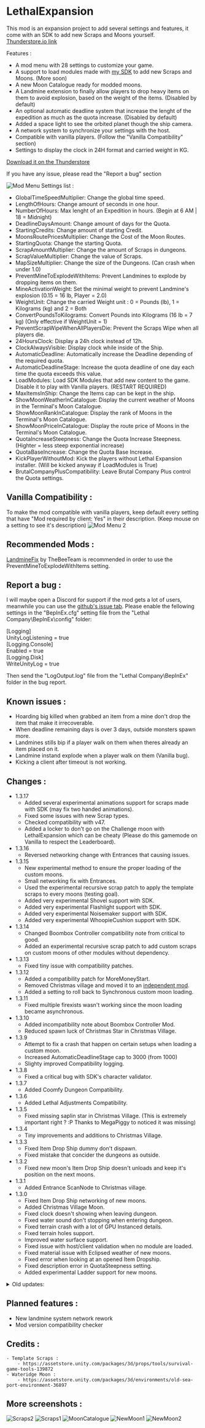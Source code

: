 # LethalExpansion

 This mod is an expansion project to add several settings and features, it come with an SDK to add new Scraps and Moons yourself.  
 [Thunderstore.io link](https://thunderstore.io/c/lethal-company/p/HolographicWings/LethalExpansion/)

 Features :
 - A mod menu with 28 settings to customize your game.
 - A support to load modules made with [my SDK](https://github.com/HolographicWings/LethalSDK-Unity-Project) to add new Scraps and Moons. (More soon)
 - A new Moon Catalogue ready for modded moons.
 - A Landmine extension to finally allow players to drop heavy items on them to avoid explosion, based on the weight of the items. (Disabled by default)
 - An optional automatic deadline system that increase the lenght of the expedition as much as the quota increase. (Disabled by default)
 - Added a space light to see the orbited planet though the ship camera.
 - A network system to synchronize your settings with the host.
 - Compatible with vanilla players. (Follow the "Vanilla Compatibility" section)
 - Settings to display the clock in 24H format and carried weight in KG.

[Download it on the Thunderstore](https://thunderstore.io/c/lethal-company/p/HolographicWings/LethalExpansion/)
<!--[![Downloads badge](https://img.shields.io/github/downloads/HolographicWings/LethalExpansion/total.svg?style=for-the-badge)](https://github.com/HolographicWings/LethalExpansion/releases) -->

If you have any issue, please read the "Report a bug" section

![Mod Menu](https://raw.githubusercontent.com/HolographicWings/LethalExpansion/main/Screenshots/ModSettings.png "Mod Menu")
Settings list :
- GlobalTimeSpeedMultiplier: Change the global time speed.
- LengthOfHours: Change amount of seconds in one hour.
- NumberOfHours: Max lenght of an Expedition in hours. (Begin at 6 AM | 18 = Midnight)
- DeadlineDaysAmount: Change amount of days for the Quota.
- StartingCredits: Change amount of starting Credit.
- MoonsRoutePricesMultiplier: Change the Cost of the Moon Routes.
- StartingQuota: Change the starting Quota.
- ScrapAmountMultiplier: Change the amount of Scraps in dungeons.
- ScrapValueMultiplier: Change the value of Scraps.
- MapSizeMultiplier: Change the size of the Dungeons. (Can crash when under 1.0)
- PreventMineToExplodeWithItems: Prevent Landmines to explode by dropping items on them.
- MineActivationWeight: Set the minimal weight to prevent Landmine's explosion (0.15 = 16 lb, Player = 2.0)
- WeightUnit: Change the carried Weight unit : 0 = Pounds (lb), 1 = Kilograms (kg) and 2 = Both
- ConvertPoundsToKilograms: Convert Pounds into Kilograms (16 lb = 7 kg) (Only effective if WeightUnit = 1)
- PreventScrapWipeWhenAllPlayersDie: Prevent the Scraps Wipe when all players die.
- 24HoursClock: Display a 24h clock instead of 12h.
- ClockAlwaysVisible: Display clock while inside of the Ship.
- AutomaticDeadline: Automatically increase the Deadline depending of the required quota.
- AutomaticDeadlineStage: Increase the quota deadline of one day each time the quota exceeds this value.
- LoadModules: Load SDK Modules that add new content to the game. Disable it to play with Vanilla players. (RESTART REQUIRED)
- MaxItemsInShip: Change the Items cap can be kept in the ship.
- ShowMoonWeatherInCatalogue: Display the current weather of Moons in the Terminal's Moon Catalogue.
- ShowMoonRankInCatalogue: Display the rank of Moons in the Terminal's Moon Catalogue.
- ShowMoonPriceInCatalogue: Display the route price of Moons in the Terminal's Moon Catalogue.
- QuotaIncreaseSteepness: Change the Quota Increase Steepness. (Highter = less steep exponential increase)
- QuotaBaseIncrease: Change the Quota Base Increase.
- KickPlayerWithoutMod: Kick the players without Lethal Expansion installer. (Will be kicked anyway if LoadModules is True)
- BrutalCompanyPlusCompatibility: Leave Brutal Company Plus control the Quota settings.

## Vanilla Compatibility :
To make the mod compatible with vanilla players, keep default every setting that have "Mod required by client: Yes" in their description. (Keep mouse on a setting to see it's description)
![Mod Menu 2](https://raw.githubusercontent.com/HolographicWings/LethalExpansion/main/Screenshots/ModSettings2.png "Mod Menu 2")

## Recommended Mods :
[LandmineFix](https://thunderstore.io/c/lethal-company/p/TheBeeTeam/LandmineFix/) by TheBeeTeam is recommended in order to use the PreventMineToExplodeWithItems setting.

## Report a bug :
I will maybe open a Discord for support if the mod gets a lot of users, meanwhile you can use the [github's issue tab](https://github.com/HolographicWings/LethalExpansion/issues).
Please enable the fellowing settings in the "BepInEx.cfg" setting file from the "Lethal Company\BepInEx\config\" folder:  
  
[Logging]  
UnityLogListening = true  
[Logging.Console]  
Enabled = true  
[Logging.Disk]  
WriteUnityLog = true  
  
Then send the "LogOutput.log" file from the "Lethal Company\BepInEx\" folder in the bug report.  

## Known issues :
- Hoarding big killed when grabbed an item from a mine don't drop the item that make it irrecoverable.
- When deadline remaining days is over 3 days, outside monsters spawn more.
- Landmines stills bip if a player walk on them when theres already an item placed on it.
- Landmine instand explode when a player walk on them (Vanilla bug).
- Kicking a client after timeout is not working.

## Changes :
- 1.3.17
	- Added several experimental animations support for scraps made with SDK (may fix two handed animations).
	- Fixed some issues with new Scrap types.
	- Checked compatibility with v47.
	- Added a locker to don't go on the Challenge moon with LethalExpansion which can be cheaty (Please do this gamemode on Vanilla to respect the Leaderboard).
- 1.3.16
	- Reversed networking change with Entrances that causing issues.
- 1.3.15
	- New experimental method to ensure the proper loading of the custom moons.
	- Small networking fix with Entrances.
	- Used the experimental recursive scrap patch to apply the template scraps to every moons (testing goal).
	- Added very experimental Shovel support with SDK.
	- Added very experimental Flashlight support with SDK.
	- Added very experimental Noisemaker support with SDK.
	- Added very experimental WhoopieCushion support with SDK.
- 1.3.14
	- Changed Boombox Controller compatibility note from critical to good.
	- Added an experimental recursive scrap patch to add custom scraps on custom moons of other modules without dependency.
- 1.3.13
	- Fixed tiny issue with compatibility patches.
- 1.3.12
	- Added a compatibility patch for MoreMoneyStart.
	- Removed Christmas village and moved it to an [independent mod](https://github.com/HolographicWings/ChristmasVillage_LethalCompany).
	- Added a setting to roll back to Synchronous custom moon loading.
- 1.3.11
	- Fixed multiple firexists wasn't working since the moon loading became asynchronous.
- 1.3.10
	- Added incompatibility note about Boombox Controller Mod.
	- Reduced spawn luck of Christmas Star in Christmas Village.
- 1.3.9
	- Attempt to fix a crash that happen on certain setups when loading a custom moon.
	- Increased AutomaticDeadlineStage cap to 3000 (from 1000)
	- Slighty improved Compatibility logging.
- 1.3.8
	- Fixed a critical bug with SDK's character validator.
- 1.3.7
	- Added Coomfy Dungeon Compatibility.
- 1.3.6
	- Added Lethal Adjustments Compatibility.
- 1.3.5
	- Fixed missing saplin star in Christmas Village. (This is extremely important right ? :P Thanks to MegaPiggy to noticed it was missing)
- 1.3.4
	- Tiny improvements and additions to Christmas Village.
- 1.3.3
	- Fixed Item Drop Ship dummy don't dispawn.
	- Fixed mistake that concider the dungeons as outside.
- 1.3.2
	- Fixed new moon's Item Drop Ship doesn't unloads and keep it's position on the next moons.
- 1.3.1
	- Added Entrance ScanNode to Christmas village.
- 1.3.0
	- Fixed Item Drop Ship networking of new moons.
	- Added Christmas Village Moon.
	- Fixed clock doesn't showing when leaving dungeon.
	- Fixed water sound don't stopping when entering dungeon.
	- Fixed terrain crash with a lot of GPU Instanced details.
	- Fixed terrain holes support.
	- Improved water surface support.
	- Fixed issue with host/client validation when no module are loaded.
	- Fixed material issue with Eclipsed weather of new moons.
	- Fixed error when looking at an opened Item Dropship.
	- Fixed description error in QuotaSteepness setting.
	- Added experimental Ladder support for new moons.
<details>
  <summary>Old updates:</summary>
	- 1.2.16
		- Compatibility patch for MoonOfTheDay mod.
	- 1.2.15
		- Removed a debuging test i forgot that made the seed always same. (thanks to @MaxWasUnavailable to noticed it)
	- 1.2.14
		- Attempt to fix generation desync once and for all! (Thanks to Olskor to helped me with this issue)
	- 1.2.13
		- Attempt to fix issue preventing to join someone already orbitting a modded moon.
		- Temporarily disabled the Version checker popup that was appearing sometimes outside of the Main Menu.
	- 1.2.12
		- Attempt to fix Weather desync.
	- 1.2.11
		- Fixed inside monsters spawning outside in custom moons.
	- 1.2.10
		- Fixed broken quota settings from 1.2.7.
	- 1.2.9
		- Reworked the assetbundles loading (again).
		- Fixed audio file registered with another name don't register properly.
	- 1.2.8
		- Ajusted default spawn weight for new scraps.
		- Ajusted version checker.
	- 1.2.7
		- Overall micro optimizations of assets made with SDK.
		- Wateridge optimization first pass.
		- Added Brutal Company Plus Compatibility.
		- Several improvement in scrap and moon loaders.
		- Security against template module overwrite.
		- Added a timeout before kick clients who don't answer to network sync packets (Not working).
		- Improved Configurable Popups focus.
		- Fixed external scan nodes.
		- Fixed custom audio files importation issues.
	- 1.2.6
		- More retrocompatibility with outdated modules.
		- Fixing some exceptions when missing ScanNode on new scraps.
	- 1.2.5
		- Better sound loader for new scraps and SDK asset banks.
	- 1.2.4
		- Added two settings to configure the quota increment.
		- Finished the Workaround for moons made with old versions of the SDK.
	- 1.2.3
		- Added a Workaround to keep minimal compatibility with moons made with old versions of the SDK and avoid crashing.
	- 1.2.2
		- Forgot to change the version number, occuring to always tell the mod is outdated.
		- Added a second fire exit to Wateridge to test the Fire Exit Amount implementation of the SDK
	- 1.2.1
		- Removed a debug message.
		- Nerfed Wateridge (less scraps, enemies spawn sooner).
	- 1.2.0
		- Network sync Rework (should fix the map generation desync).
		- Added a workaround when playing with HDLethalCompany and using new moons with a missing Volume Profile.
		- Added support for more Fire Exits in maps done with SDK.
		- Added Item Drop Ship support for moons done with SDK.
		- Fixed an issue that could break the new moons loading when missing modules.
		- Increased the mods setting menu size to be able to read the last settings' description.
		- Added settings to show or hide the Moons Current Weather, Dangeer Rank and Route Price.
		- Removed the Labyrinth added the Company Building, it was a test.
		- Added mod version to the Main Menu (compatible with MoreCompany).
		- Added a Configurable Popup hud for Contextual Notifications. :
		- Added a Version Checker.
		- Fixed Moon Route prices getting wrong after returned to Main Menu then joined a new Lobby.
	- 1.1.9 :
		- Fixed terrain shader making the game crash when loading a moon with a terrain.
	- 1.1.8 :
		- Fixed urgent bug with the new Modules loader.
	- 1.1.7 :
		- Reworked the Modules loader to make it compatible with LC_API and R2Modman.
		- New file extension for Modules.
	- 1.1.6 :
		- Renamed the Old Sea Port moon into Wateridge
		- Added Orbit prefab and description for Wateridge
		- Edited Wateridge scraps and monsters.
		- Fixed network desync with global time speed.
		- Added auto scroll in ship main monitor to see read text.
		- Fixed an issue that prevent the new moons to load after returned from lobby to main menu.
	- 1.1.5 :
		- Support for 1.1.5 version of SDK.
		- Minor fixes.
	- 1.1.4 :
		- Game Version 45 Ready.
		- Added some error catches for SDK.
	- 1.1.3 :
		- Fixed bundle loading issue.
	- 1.1.2 :
		- Fixed new landmine system wasn't working.
		- Fixed orbited moons stopping to show after leaving the Company Building.
	- 1.1.1 :
		- Fixed critical issue that prevent the mod to load.
	- 1.1.0 :
		- Support for 1.1.0 version of SDK (Full custom moons support)
		- Removed useless assets and compressed the main skybox
	- 1.0.1 : Removed useless patches
</details>

## Planned features :
- New landmine system network rework
- Mod version compatibility checker

## Credits :
	- Template Scraps :
		- https://assetstore.unity.com/packages/3d/props/tools/survival-game-tools-139872
	- Wateridge Moon :
		- https://assetstore.unity.com/packages/3d/environments/old-sea-port-environment-36897

## More screenshots :
![Scraps2](https://raw.githubusercontent.com/HolographicWings/LethalExpansion/main/Screenshots/Scraps2.png "Scraps2")
![Scraps1](https://raw.githubusercontent.com/HolographicWings/LethalExpansion/main/Screenshots/Scraps1.png "Scraps1")
![MoonCatalogue](https://raw.githubusercontent.com/HolographicWings/LethalExpansion/main/Screenshots/MoonCatalogue.png "MoonCatalogue")
![NewMoon1](https://raw.githubusercontent.com/HolographicWings/LethalExpansion/main/Screenshots/NewMoon1.png "NewMoon1")
![NewMoon2](https://raw.githubusercontent.com/HolographicWings/LethalExpansion/main/Screenshots/NewMoon2.png "NewMoon2")
